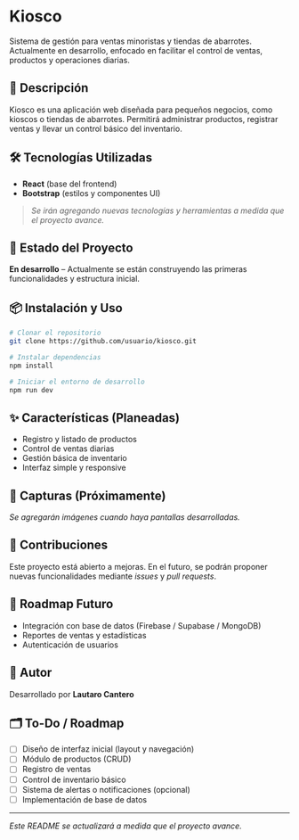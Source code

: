 # Kiosco

Sistema de gestión para ventas minoristas y tiendas de abarrotes. Actualmente en desarrollo, enfocado en facilitar el control de ventas, productos y operaciones diarias.

## 📝 Descripción

Kiosco es una aplicación web diseñada para pequeños negocios, como kioscos o tiendas de abarrotes. Permitirá administrar productos, registrar ventas y llevar un control básico del inventario.

## 🛠️ Tecnologías Utilizadas

- **React** (base del frontend)
- **Bootstrap** (estilos y componentes UI)

> _Se irán agregando nuevas tecnologías y herramientas a medida que el proyecto avance._

## 🚧 Estado del Proyecto

**En desarrollo** – Actualmente se están construyendo las primeras funcionalidades y estructura inicial.

## 📦 Instalación y Uso

```bash
# Clonar el repositorio
git clone https://github.com/usuario/kiosco.git

# Instalar dependencias
npm install

# Iniciar el entorno de desarrollo
npm run dev
```

## ✨ Características (Planeadas)

- Registro y listado de productos
- Control de ventas diarias
- Gestión básica de inventario
- Interfaz simple y responsive

## 📸 Capturas (Próximamente)

_Se agregarán imágenes cuando haya pantallas desarrolladas._

## 🤝 Contribuciones

Este proyecto está abierto a mejoras. En el futuro, se podrán proponer nuevas funcionalidades mediante _issues_ y _pull requests_.

## 📅 Roadmap Futuro

- Integración con base de datos (Firebase / Supabase / MongoDB)
- Reportes de ventas y estadísticas
- Autenticación de usuarios

## 👤 Autor

Desarrollado por **Lautaro Cantero**

## 🗂️ To-Do / Roadmap

- [ ] Diseño de interfaz inicial (layout y navegación)
- [ ] Módulo de productos (CRUD)
- [ ] Registro de ventas
- [ ] Control de inventario básico
- [ ] Sistema de alertas o notificaciones (opcional)
- [ ] Implementación de base de datos

---

_Este README se actualizará a medida que el proyecto avance._
